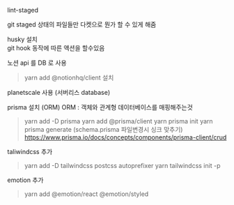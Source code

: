 lint-staged<br>

git staged 상태의 파일들만 다켓으로 뭔가 할 수 있게 해줌 <br>

husky 설치<br>
git hook 동작에 따른 액션을 할수있음

노션 api 를 DB 로 사용

> yarn add @notionhq/client 설치<br>

planetscale 사용 (서버리스 database)

prisma 설치 (ORM)
ORM : 객체와 관계형 데이터베이스를 매핑해주는것

> yarn add -D prisma
> yarn add @prisma/client
> yarn prisma init
> yarn prisma generate (schema.prisma 파일변경시 싱크 맞추기)
> https://www.prisma.io/docs/concepts/components/prisma-client/crud

taliwindcss 추가

> yarn add -D tailwindcss postcss autoprefixer
> yarn tailwindcss init -p

emotion 추가

> yarn add @emotion/react @emotion/styled
